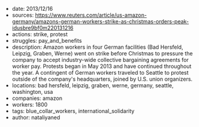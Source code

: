 - date: 2013/12/16
- sources: https://www.reuters.com/article/us-amazon-germany/amazons-german-workers-strike-as-christmas-orders-peak-idusbre9bf0m220131216
- actions: strike, protest
- struggles: pay_and_benefits
- description: Amazon workers in four German facilities (Bad Hersfeld, Leipzig, Graben, Werne) went on strike before Christmas to pressure the company to accept industry-wide collective bargaining agreements for worker pay. Protests began in May 2013 and have continued throughout the year. A contingent of German workers traveled to Seattle to protest outside of the company's headquarters, joined by U.S. union organizers.
- locations: bad hersfeld, leipzig, graben, werne, germany, seattle, washington, usa
- companies: amazon
- workers: 1800
- tags: blue_collar_workers, international_solidarity
- author: nataliyaned
